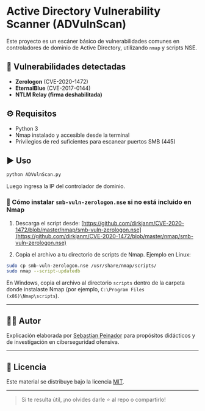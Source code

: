 # Active Directory Vulnerability Scanner (ADVulnScan)

Este proyecto es un escáner básico de vulnerabilidades comunes en controladores de dominio de Active Directory, utilizando `nmap` y scripts NSE.

## 🚨 Vulnerabilidades detectadas

- **Zerologon** (CVE-2020-1472)
- **EternalBlue** (CVE-2017-0144)
- **NTLM Relay (firma deshabilitada)**

## ⚙️ Requisitos

- Python 3
- Nmap instalado y accesible desde la terminal
- Privilegios de red suficientes para escanear puertos SMB (445)

## ▶️ Uso

```bash
python ADVulnScan.py
```

Luego ingresa la IP del controlador de dominio.

### 🔧 Cómo instalar `smb-vuln-zerologon.nse` si no está incluido en Nmap

1. Descarga el script desde:
   [https://github.com/dirkjanm/CVE-2020-1472/blob/master/nmap/smb-vuln-zerologon.nse](https://github.com/dirkjanm/CVE-2020-1472/blob/master/nmap/smb-vuln-zerologon.nse)

2. Copia el archivo a tu directorio de scripts de Nmap. Ejemplo en Linux:

```bash
sudo cp smb-vuln-zerologon.nse /usr/share/nmap/scripts/
sudo nmap --script-updatedb
```

En Windows, copia el archivo al directorio `scripts` dentro de la carpeta donde instalaste Nmap (por ejemplo, `C:\Program Files (x86)\Nmap\scripts`).

---

## 🧑‍🏫 Autor

Explicación elaborada por [Sebastian Peinador](https://www.linkedin.com/in/sebastian-j-peinador/) para propósitos didácticos y de investigación en ciberseguridad ofensiva.

---

## 📄 Licencia

Este material se distribuye bajo la licencia [MIT](LICENSE).

---

> Si te resulta útil, ¡no olvides darle ⭐ al repo o compartirlo!
